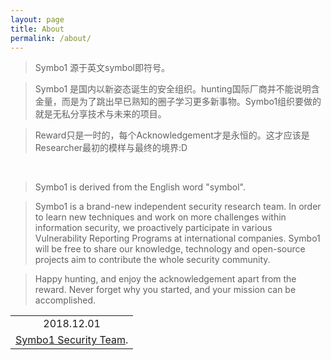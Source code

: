 ```yaml
---
layout: page
title: About
permalink: /about/
---
```


> Symbo1 源于英文symbol即符号。

> Symbo1 是国内以新姿态诞生的安全组织。hunting国际厂商并不能说明含金量，而是为了跳出早已熟知的圈子学习更多新事物。Symbo1组织要做的就是无私分享技术与未来的项目。

> Reward只是一时的，每个Acknowledgement才是永恒的。这才应该是Researcher最初的模样与最终的境界:D

<br>

> Symbo1 is derived from the English word "symbol".

> Symbo1 is a brand-new independent security research team. In order to learn new techniques and work on more challenges within information security, we proactively participate in various Vulnerability Reporting Programs at international companies. Symbo1 will be free to share our knowledge, technology and open-source projects aim to contribute the whole security community.

> Happy hunting, and enjoy the acknowledgement apart from the reward. Never forget why you started, and your mission can be accomplished.

<div align="right">
<table>
  <tr>
    <td align="center">2018.12.01</td>
  </tr>
  <tr>
    <td align="right"><a href="mailto:root@symbo1.com" target="_blank">Symbo1 Security Team</a>.</td>
  </tr>
</table>
</div>